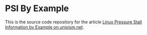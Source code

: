 # PSI By Example
This is the source code repository for the article [Linux Pressure Stall Information by Example on unixism.net](https://unixism.net/2019/08/linux-pressure-stall-information-psi-by-example/).
